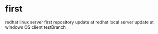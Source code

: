 first
=====

redhat linux server first repository
update at redhat local server
update at windows OS client
testBranch
